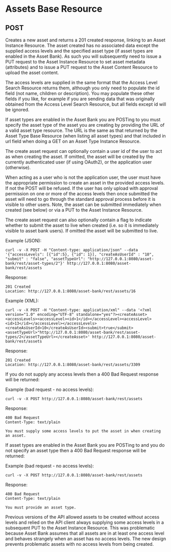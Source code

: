 # Assets Base Resource
## POST
Creates a new asset and returns a 201 created response, linking to an Asset Instance Resource.  The asset created has no associated data except the supplied access levels and the specified asset type (if asset types are enabled in the Asset Bank). As such you will subsequently need to issue a PUT request to the Asset Instance Resource to set asset metadata (attributes) and to issue a PUT request to the Asset Content Resource to upload the asset content.

The access levels are supplied in the same format that the Access Level Search Resource returns them, although you only need to populate the id field (not name, children or description). You may populate these other fields if you like, for example if you are sending data that was originally obtained from the Access Level Search Resource, but all fields except id will be ignored.

If asset types are enabled in the Asset Bank you are POSTing to you must specify the asset type of the asset you are creating by providing the URL of a valid asset type resource. The URL is the same as that returned by the Asset Type Base Resource (when listing all asset types) and that included in url field when doing a GET on an Asset Type Instance Resource.

The create asset request can optionally contain a user id of the user to act as when creating the asset. If omitted, the asset will be created by the currently authenticated user (if using OAuth2), or the application user (otherwise).

When acting as a user who is not the application user, the user must have the appropriate permission to create an asset in the provided access levels. If not the POST will be refused. If the user has only upload with approval permission on one or more of the access levels then once submitted the asset will need to go through the standard approval process before it is visible to other users. Note, the asset can be submitted immediately when created (see below) or via a PUT to the Asset Instance Resource.

The create asset request can also optionally contain a flag to indicate whether to submit the asset to live when created (i.e. so it is immediately visible to asset bank users). If omitted the asset will be submitted to live.

Example (JSON):
```
curl -v -X POST -H "Content-type: application/json" --data '{"accessLevels": [{"id":5}, {"id": 1}], "createAsUserId" : "10", "submit" : "false", "assetTypeUrl": "http://127.0.0.1:8080/asset-bank/rest/asset-types/2"}' http://127.0.0.1:8080/asset-bank/rest/assets
```

Response:  
```
201 Created
Location: http://127.0.0.1:8080/asset-bank/rest/assets/16
```

Example (XML):
```
curl -v -X POST -H "Content-type: application/xml" --data '<?xml version="1.0" encoding="UTF-8" standalone="yes"?><createAsset><accessLevels><accessLevel><id>1</id></accessLevel><accessLevel><id>13</id></accessLevel></accessLevels><createAsUserId>10</createAsUserId><submit>true</submit><assetTypeUrl>"http://127.0.0.1:8080/asset-bank/rest/asset-types/2</assetTypeUrl></createAsset>' http://127.0.0.1:8080/asset-bank/rest/assets
```

Response:
```
201 Created
Location: http://127.0.0.1:8080/asset-bank/rest/assets/3309
```

If you do not supply any access levels then a 400 Bad Request response will be returned:

Example (bad request - no access levels):
```
curl -v -X POST http://127.0.0.1:8080/asset-bank/rest/assets
```

Response:
```
400 Bad Request
Content-Type: text/plain

You must supply some access levels to put the asset in when creating an asset.
```

If asset types are enabled in the Asset Bank you are POSTing to and you do not specify an asset type then a 400 Bad Request response will be returned:

Example (bad request - no access levels):
```
curl -v -X POST http://127.0.0.1:8080/asset-bank/rest/assets
```

Response:  
```
400 Bad Request
Content-Type: text/plain

You must provide an asset type.
```

Previous versions of the API allowed assets to be created without access levels and relied on the API client always supplying some access levels in a subsequent PUT to the Asset Instance Resource.  This was problematic because Asset Bank assumes that all assets are in at least one access level and behaves strangely when an asset has no access levels. The new design prevents problematic assets with no access levels from being created.
